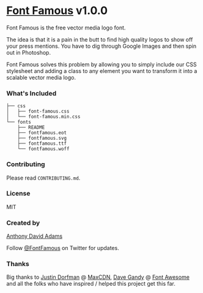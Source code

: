 # [Font Famous](http://fontfamous.com) v1.0.0

Font Famous is the free vector media logo font.

The idea is that it is a pain in the butt to find high quality logos to show off your press mentions. You have to dig through Google Images and then spin out in Photoshop.

Font Famous solves this problem by allowing you to simply include our CSS stylesheet and adding a class to any element you want to transform it into a scalable vector media logo.

### What's Included

```
├── css
│   ├── font-famous.css
│   └── font-famous.min.css
└── fonts
    ├── README
    ├── fontfamous.eot
    ├── fontfamous.svg
    ├── fontfamous.ttf
    └── fontfamous.woff
```

### Contributing

Please read `CONTRIBUTING.md`.

### License

MIT

### Created by
[Anthony David Adams](https://twitter.com/AnthonyAdams)

Follow [@FontFamous](https://twitter.com/FontFamous) on Twitter for updates.

### Thanks

Big thanks to [Justin Dorfman](https://twitter.com/jdorfman) @ [MaxCDN](http://maxcdn.com), [Dave Gandy](https://twitter.com/davegandy) @ [Font Awesome](http://fontawesome.io) and all the folks who have inspired / helped this project get this far.

